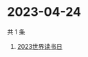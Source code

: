 # 2023-04-24

共 1 条

<!-- BEGIN -->
<!-- 最后更新时间 Mon Apr 24 2023 00:13:28 GMT+0800 (China Standard Time) -->

1. [2023世界读书日](https://www.zhihu.com/search?q=2023世界读书日)

<!-- END -->
